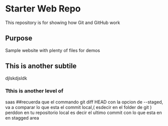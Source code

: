 # Starter Web Repo

This repository is for showing how Git and GitHub work

## Purpose

Sample website with plenty of files for demos




## This is another subtile

djlskdjsldk

### Tthis is another level of
saas
##recuerda que el commando git diff HEAD con la opcion de --staged, va a comparar lo que esta el commit local,( esdecir en el folder de git ) perddon en tu repositorio local es decir el ultimo commit con lo que esta en en stagged area

